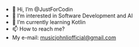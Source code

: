 - 👋 Hi, I’m @JustForCodin
- 👀 I’m interested in Software Development and AI
- 🌱 I’m currently learning Kotlin
- 📫 How to reach me? 
- My e-mail: musicjohnliofficial@gmail.com

<!---
JustForCodin/JustForCodin is a ✨ special ✨ repository because its `README.md` (this file) appears on your GitHub profile.
You can click the Preview link to take a look at your changes.
--->
